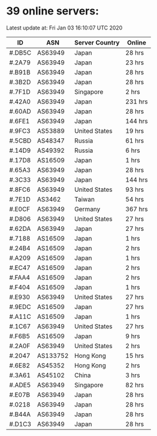 # 39 online servers:

Latest update at: Fri Jan 03 16:10:07 UTC 2020

| ID | ASN | Server Country | Online |
| -- | --- | -------------- | ------ |
| #.DB5C | AS63949 | Japan | 28 hrs |
| #.2A79 | AS63949 | Japan | 23 hrs |
| #.B91B | AS63949 | Japan | 28 hrs |
| #.3B2D | AS63949 | Japan | 28 hrs |
| #.7F1D | AS63949 | Singapore | 2 hrs |
| #.42A0 | AS63949 | Japan | 231 hrs |
| #.60AD | AS63949 | Japan | 28 hrs |
| #.6FE1 | AS63949 | Japan | 144 hrs |
| #.9FC3 | AS53889 | United States | 19 hrs |
| #.5CBD | AS48347 | Russia | 61 hrs |
| #.14D9 | AS49392 | Russia | 6 hrs |
| #.17D8 | AS16509 | Japan | 1 hrs |
| #.65A3 | AS63949 | Japan | 28 hrs |
| #.3C33 | AS63949 | Japan | 144 hrs |
| #.8FC6 | AS63949 | United States | 93 hrs |
| #.7E1D | AS3462 | Taiwan | 54 hrs |
| #.E0CF | AS63949 | Germany | 367 hrs |
| #.D806 | AS63949 | United States | 27 hrs |
| #.62DA | AS63949 | Japan | 27 hrs |
| #.7188 | AS16509 | Japan | 1 hrs |
| #.24B4 | AS16509 | Japan | 2 hrs |
| #.A209 | AS16509 | Japan | 1 hrs |
| #.EC47 | AS16509 | Japan | 2 hrs |
| #.FAA4 | AS16509 | Japan | 2 hrs |
| #.F404 | AS16509 | Japan | 1 hrs |
| #.E930 | AS63949 | United States | 27 hrs |
| #.9EDC | AS16509 | Japan | 27 hrs |
| #.A11C | AS16509 | Japan | 1 hrs |
| #.1C67 | AS63949 | United States | 27 hrs |
| #.F6B5 | AS16509 | Japan | 9 hrs |
| #.2A0F | AS63949 | United States | 2 hrs |
| #.2047 | AS133752 | Hong Kong | 15 hrs |
| #.6E82 | AS45352 | Hong Kong | 2 hrs |
| #.3A61 | AS45102 | China | 3 hrs |
| #.ADE5 | AS63949 | Singapore | 82 hrs |
| #.E07B | AS63949 | Japan | 28 hrs |
| #.0218 | AS63949 | Japan | 28 hrs |
| #.B44A | AS63949 | Japan | 28 hrs |
| #.D1C3 | AS63949 | Japan | 28 hrs |

